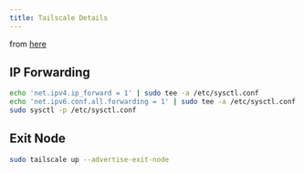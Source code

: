 ```yaml
---
title: Tailscale Details
---
```



from [here](https://tailscale.com/kb/1103/exit-nodes/)

## IP Forwarding

```bash
echo 'net.ipv4.ip_forward = 1' | sudo tee -a /etc/sysctl.conf
echo 'net.ipv6.conf.all.forwarding = 1' | sudo tee -a /etc/sysctl.conf
sudo sysctl -p /etc/sysctl.conf
```

## Exit Node

```bash
sudo tailscale up --advertise-exit-node
```
